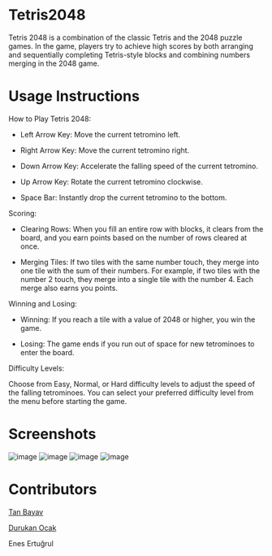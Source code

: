 # Tetris2048
Tetris 2048 is a combination of the classic Tetris and the 2048 puzzle games. In the game, players try to achieve high scores by both arranging and sequentially completing Tetris-style blocks and combining numbers merging in the 2048 game.

# Usage Instructions
How to Play Tetris 2048:

- Left Arrow Key: Move the current tetromino left.

- Right Arrow Key: Move the current tetromino right.

- Down Arrow Key: Accelerate the falling speed of the current tetromino.

- Up Arrow Key: Rotate the current tetromino clockwise.

- Space Bar: Instantly drop the current tetromino to the bottom.

Scoring:

- Clearing Rows: When you fill an entire row with blocks, it clears from the board, and you earn points based on the number of rows cleared at once.

- Merging Tiles: If two tiles with the same number touch, they merge into one tile with the sum of their numbers. For example, if two tiles with the number 2 touch, they merge into a single tile with the number 4. Each merge also earns you points.

Winning and Losing:

- Winning: If you reach a tile with a value of 2048 or higher, you win the game.

- Losing: The game ends if you run out of space for new tetrominoes to enter the board.

Difficulty Levels:

Choose from Easy, Normal, or Hard difficulty levels to adjust the speed of the falling tetrominoes. You can select your preferred difficulty level from the menu before starting the game.

# Screenshots

![image](https://github.com/Drkockk/Tetris2048/assets/134732925/d4c73f50-2cac-4715-8960-1629dcd7fc5a)
![image](https://github.com/Drkockk/Tetris2048/assets/134732925/7c8fb678-24af-4f4e-a95f-a18f0ca25ce5)
![image](https://github.com/Drkockk/Tetris2048/assets/134732925/1b743a35-4034-4ec1-9d79-aa937610f3a2)
![image](https://files.catbox.moe/bl7o20.png)

# Contributors
[Tan Bayav](https://github.com/TanByv)

[Durukan Ocak](https://github.com/Drkockk)

Enes Ertuğrul


